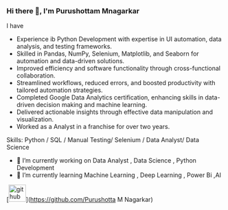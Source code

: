 ### Hi there 👋, I'm Purushottam Mnagarkar #### 
  I have 
- Experience ib Python Development with expertise in UI automation, data analysis, and testing frameworks.
- Skilled in Pandas, NumPy, Selenium, Matplotlib, and Seaborn for automation and data-driven solutions.
- Improved efficiency and software functionality through cross-functional collaboration.
- Streamlined workflows, reduced errors, and boosted productivity with tailored automation strategies.
- Completed Google Data Analytics certification, enhancing skills in data-driven decision making and machine learning.
- Delivered actionable insights through effective data manipulation and visualization.
- Worked as a Analyst in a franchise for over two years.

Skills: Python / SQL / Manual Testing/ Selenium / Data Analyst/ Data Science

- 🔭 I’m currently working on Data Analyst , Data Science , Python Development   
- 🌱 I’m currently learning Machine Learning , Deep Learning , Power Bi ,AI 


[<img src='https://cdn.jsdelivr.net/npm/simple-icons@3.0.1/icons/github.svg' alt='github' height='40'>](https://github.com/Purushotta M Nagarkar)  
